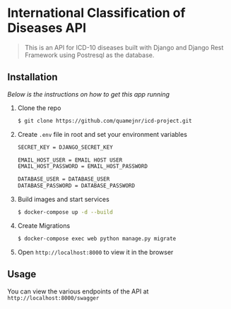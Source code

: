 # International Classification of Diseases API
> This is an API for ICD-10 diseases built with Django and Django Rest Framework using Postresql as the database.


## **Installation**

_Below is the instructions on how to get this app running_


1. Clone the repo
   ```sh
   $ git clone https://github.com/quamejnr/icd-project.git
   ```


2. Create `.env` file in root and set your environment variables
   ```sh
   SECRET_KEY = DJANGO_SECRET_KEY
   
   EMAIL_HOST_USER = EMAIL HOST USER 
   EMAIL_HOST_PASSWORD = EMAIL_HOST_PASSWORD
   
   DATABASE_USER = DATABASE_USER
   DATABASE_PASSWORD = DATABASE_PASSWORD
   
   ```


3. Build images and start services
   ```sh
   $ docker-compose up -d --build
   ```
   

4. Create Migrations
   ```sh
   $ docker-compose exec web python manage.py migrate
   ```


5. Open `http://localhost:8000` to view it in the browser


## Usage
You can view the various endpoints of the API at `http://localhost:8000/swagger`

